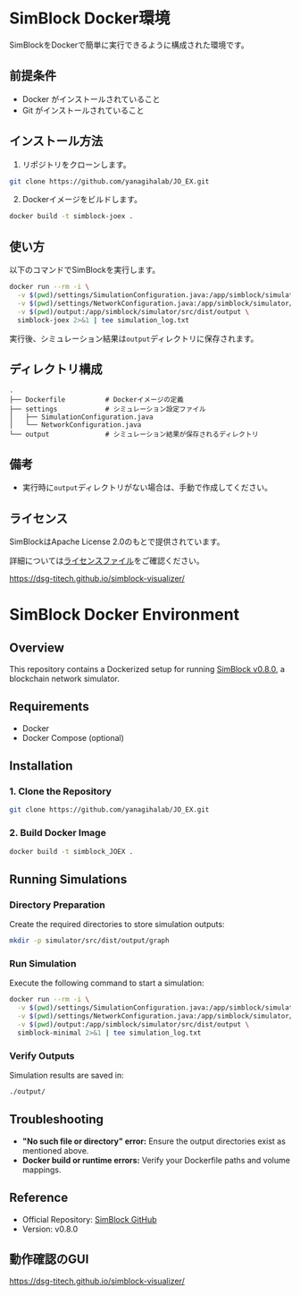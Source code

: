 # SimBlock Docker環境

SimBlockをDockerで簡単に実行できるように構成された環境です。

## 前提条件

- Docker がインストールされていること
- Git がインストールされていること

## インストール方法

1. リポジトリをクローンします。

```bash
git clone https://github.com/yanagihalab/JO_EX.git
```

2. Dockerイメージをビルドします。

```bash
docker build -t simblock-joex .
```

## 使い方

以下のコマンドでSimBlockを実行します。

```bash
docker run --rm -i \
  -v $(pwd)/settings/SimulationConfiguration.java:/app/simblock/simulator/src/main/java/simblock/settings/SimulationConfiguration.java \
  -v $(pwd)/settings/NetworkConfiguration.java:/app/simblock/simulator/src/main/java/simblock/settings/NetworkConfiguration.java \
  -v $(pwd)/output:/app/simblock/simulator/src/dist/output \
  simblock-joex 2>&1 | tee simulation_log.txt
```

実行後、シミュレーション結果は`output`ディレクトリに保存されます。

## ディレクトリ構成

```
.
├── Dockerfile          # Dockerイメージの定義
├── settings            # シミュレーション設定ファイル
│   ├── SimulationConfiguration.java
│   └── NetworkConfiguration.java
└── output              # シミュレーション結果が保存されるディレクトリ
```

## 備考

- 実行時に`output`ディレクトリがない場合は、手動で作成してください。

## ライセンス

SimBlockはApache License 2.0のもとで提供されています。

詳細については[ライセンスファイル](LICENSE)をご確認ください。


https://dsg-titech.github.io/simblock-visualizer/

# SimBlock Docker Environment

## Overview
This repository contains a Dockerized setup for running [SimBlock v0.8.0](https://github.com/dsg-titech/simblock), a blockchain network simulator.

## Requirements
- Docker
- Docker Compose (optional)

## Installation

### 1. Clone the Repository

```bash
git clone https://github.com/yanagihalab/JO_EX.git
```

### 2. Build Docker Image

```bash
docker build -t simblock_JOEX .
```

## Running Simulations

### Directory Preparation

Create the required directories to store simulation outputs:

```bash
mkdir -p simulator/src/dist/output/graph
```

### Run Simulation
Execute the following command to start a simulation:

```bash
docker run --rm -i \
  -v $(pwd)/settings/SimulationConfiguration.java:/app/simblock/simulator/src/main/java/simblock/settings/SimulationConfiguration.java \
  -v $(pwd)/settings/NetworkConfiguration.java:/app/simblock/simulator/src/main/java/simblock/settings/NetworkConfiguration.java \
  -v $(pwd)/output:/app/simblock/simulator/src/dist/output \
  simblock-minimal 2>&1 | tee simulation_log.txt
```

### Verify Outputs
Simulation results are saved in:

```bash
./output/
```

## Troubleshooting

- **"No such file or directory" error:** Ensure the output directories exist as mentioned above.
- **Docker build or runtime errors:** Verify your Dockerfile paths and volume mappings.

## Reference

- Official Repository: [SimBlock GitHub](https://github.com/dsg-titech/simblock)
- Version: v0.8.0

## 動作確認のGUI
https://dsg-titech.github.io/simblock-visualizer/
